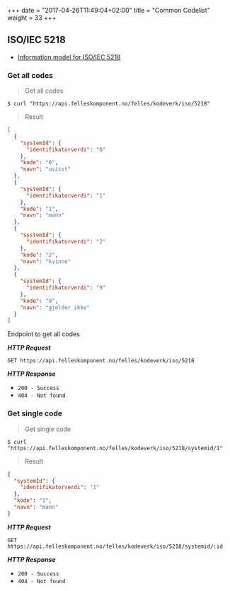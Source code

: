 +++
date = "2017-04-26T11:49:04+02:00"
title = "Common Codelist"
weight = 33
+++

## ISO/IEC 5218

<ul class="fa-ul">
  <li><i class="fa-li fa fa-book"></i><a href="https://dokumentasjon.felleskomponent.no/docs/iso_kjonn">Information model for ISO/IEC 5218</a></li>
</ul>

### Get all codes

> Get all codes 
 
```shell
$ curl "https://api.felleskomponent.no/felles/kodeverk/iso/5218"
```

> Result

```json
[
  {
    "systemId": {
      "identifikatorverdi": "0"
    },
    "kode": "0",
    "navn": "uvisst"
  },
  {
    "systemId": {
      "identifikatorverdi": "1"
    },
    "kode": "1",
    "navn": "mann"
  },
  {
    "systemId": {
      "identifikatorverdi": "2"
    },
    "kode": "2",
    "navn": "kvinne"
  },
  {
    "systemId": {
      "identifikatorverdi": "9"
    },
    "kode": "9",
    "navn": "gjelder ikke"
  }
]
```

Endpoint to get all codes

***HTTP Request***

`GET https://api.felleskomponent.no/felles/kodeverk/iso/5218`

***HTTP Response***

* `200 - Success`
* `404 - Not found`

### Get single code

> Get single code

```shell
$ curl "https://api.felleskomponent.no/felles/kodeverk/iso/5218/systemid/1"
```

> Result

```json
{
  "systemId": {
    "identifikatorverdi": "1"
  },
  "kode": "1",
  "navn": "mann"
}
```

***HTTP Request***

`GET https://api.felleskomponent.no/felles/kodeverk/iso/5218/systemid/:id`

***HTTP Response***

* `200 - Success`
* `404 - Not found`
